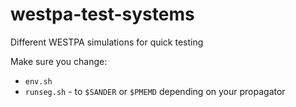 # westpa-test-systems
Different WESTPA simulations for quick testing

Make sure you change:
 - `env.sh`
 - `runseg.sh` - to `$SANDER` or `$PMEMD` depending on your propagator
